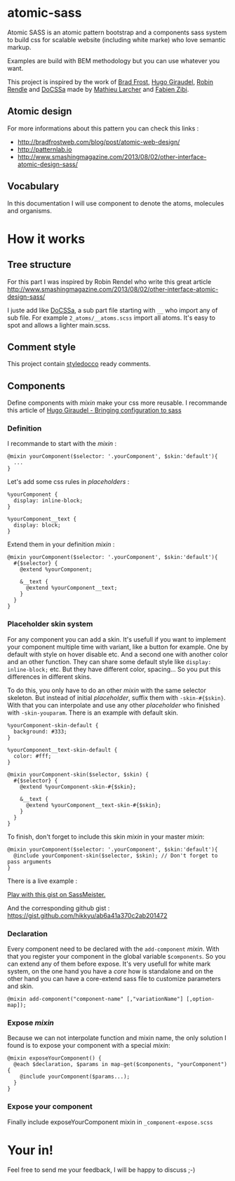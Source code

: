 atomic-sass
===========
Atomic SASS is an atomic pattern bootstrap and a components sass system to build css for scalable website (including white marke) who love semantic markup.

Examples are build with BEM methodology but you can use whatever you want.

This project is inspired by the work of [Brad Frost](http://bradfrostweb.com/blog/post/atomic-web-design/), [Hugo Giraudel](http://hugogiraudel.com), [Robin Rendle](http://www.smashingmagazine.com/author/robin-rendle/?rel=author) and [DoCSSa](http://docssa.info) made by [Mathieu Larcher](http://www.ringabell.org) and [Fabien Zibi](http://fabienzibi.com).

## Atomic design
For more informations about this pattern you can check this links :
* http://bradfrostweb.com/blog/post/atomic-web-design/
* http://patternlab.io
* http://www.smashingmagazine.com/2013/08/02/other-interface-atomic-design-sass/

## Vocabulary
In this documentation I will use component to denote the atoms, molecules and organisms.


# How it works

## Tree structure
For this part I was inspired by Robin Rendel who write this great article http://www.smashingmagazine.com/2013/08/02/other-interface-atomic-design-sass/

I juste add like [DoCSSa](http://docssa.info), a sub part file starting with `__` who import any of sub file. For example `2_atoms/__atoms.scss` import all atoms. It's easy to spot and allows a lighter main.scss.

## Comment style
This project contain [styledocco](http://jacobrask.github.io/styledocco/) ready comments.

## Components
Define components with _mixin_ make your css more reusable. I recommande this article of [Hugo Giraudel - Bringing configuration to sass](http://hugogiraudel.com/2014/05/05/bringing-configuration-objects-to-sass/)

### Definition
I recommande to start with the _mixin_ :

    @mixin yourComponent($selector: '.yourComponent', $skin:'default'){
      ...
    }

Let's add some css rules in _placeholders_ :

    %yourComponent {
      display: inline-block;
    }

    %yourComponent__text {
      display: block;
    }

Extend them in your definition _mixin_ :

    @mixin yourComponent($selector: '.yourComponent', $skin:'default'){
      #{$selector} {
        @extend %yourComponent;

        &__text {
          @extend %yourComponent__text;
        }
      }
    }

### Placeholder skin system
For any component you can add a skin. It's usefull if you want to implement your component multiple time with variant, like a button for example. One by default with style on hover disable etc. And a second one with another color and an other function.
They can share some default style like `display: inline-block;` etc. But they have different color, spacing... So you put this differences in different skins.

To do this, you only have to do an other _mixin_ with the same selector skeleton. But instead of initial _placeholder_, suffix them with `-skin-#{$skin}`. With that you can interpolate and use any other _placeholder_ who finished with `-skin-youparam`. There is an example with default skin.

    %yourComponent-skin-default {
      background: #333;
    }

    %yourComponent__text-skin-default {
      color: #fff;
    }

    @mixin yourComponent-skin($selector, $skin) {
      #{$selector} {
        @extend %yourComponent-skin-#{$skin};

        &__text {
          @extend %yourComponent__text-skin-#{$skin};
        }
      }
    }

To finish, don't forget to include this skin _mixin_ in your master _mixin_:

    @mixin yourComponent($selector: '.yourComponent', $skin:'default'){
      @include yourComponent-skin($selector, $skin); // Don't forget to pass arguments
    }

There is a live example : <p class="sassmeister" data-gist-id="ab6a41a370c2ab201472" data-height="480"><a href="http://sassmeister.com/gist/ab6a41a370c2ab201472">Play with this gist on SassMeister.</a></p><script src="http://cdn.sassmeister.com/js/embed.js" async></script>
And the corresponding github gist : https://gist.github.com/hikkyu/ab6a41a370c2ab201472

### Declaration
Every component need to be declared with the `add-component` _mixin_. With that you register your component in the global variable `$components`. So you can extend any of them before expose.
It's very usefull for white mark system, on the one hand you have a _core_ how is standalone and on the other hand you can have a core-extend sass file to customize parameters and skin.

    @mixin add-component("component-name" [,"variationName"] [,option-map]);


### Expose _mixin_
Because we can not interpolate function and mixin name, the only solution I found is to expose your component with a special _mixin_:

    @mixin exposeYourComponent() {
      @each $declaration, $params in map-get($components, "yourComponent") {
        @include yourComponent($params...);
      }
    }

### Expose your component
Finally include exposeYourComponent mixin in `_component-expose.scss`


# Your in!
Feel free to send me your feedback, I will be happy to discuss ;-)
